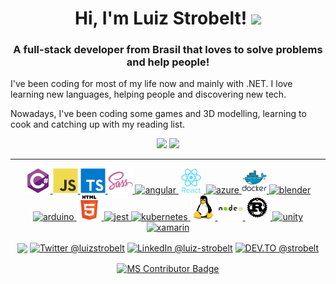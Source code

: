 <h1 align="center">
  Hi, I'm Luiz Strobelt!
  <img src="https://cultofthepartyparrot.com/parrots/hd/middleparrot.gif" height="30"/>
</h1>
<h3 align="center">
  A full-stack developer from Brasil that loves to solve problems and help
  people!
</h3>

<p align="center">
</p>

<p>
  I've been coding for most of my life now and mainly with .NET. I love learning
  new languages, helping people and discovering new tech.
</p>
<p>
  Nowadays, I've been coding some games and 3D modelling, learning to cook and 
  catching up with my reading list.
</p>

<p align="center">
  <img
    src="https://github-readme-stats.vercel.app/api/top-langs?username=strobelt&show_icons=true&theme=react&hide_border=true&locale=en&layout=compact&bg_color=14,15013c,8c03b1,8c0b65&border_radius=0"
    height="160"
  />
  <img
    src="https://github-readme-stats.vercel.app/api?username=strobelt&show_icons=true&theme=react&hide_border=true&locale=en&bg_color=14,8c0b65,8c03b1,15013c&count_private=true&hide=issues&border_radius=0"
    height="160"
  />
</p>

<hr />

<p align="center">
  <a href="https://www.w3schools.com/cs/" target="_blank">
    <img
      src="https://raw.githubusercontent.com/devicons/devicon/master/icons/csharp/csharp-original.svg"
      alt="csharp"
      width="40"
      height="40"
    />
  </a>
  <a
    href="https://developer.mozilla.org/en-US/docs/Web/JavaScript"
    target="_blank"
  >
    <img
      src="https://raw.githubusercontent.com/devicons/devicon/master/icons/javascript/javascript-original.svg"
      alt="javascript"
      width="40"
      height="40"
    />
  </a>
  <a href="https://www.typescriptlang.org/" target="_blank">
    <img
      src="https://raw.githubusercontent.com/devicons/devicon/master/icons/typescript/typescript-original.svg"
      alt="typescript"
      width="40"
      height="40"
    />
  </a>
  <a href="https://sass-lang.com" target="_blank">
    <img
      src="https://raw.githubusercontent.com/devicons/devicon/master/icons/sass/sass-original.svg"
      alt="sass"
      width="40"
      height="40"
    />
  </a>
  <a href="https://angular.io" target="_blank">
    <img
      src="https://angular.io/assets/images/logos/angular/angular.svg"
      alt="angular"
      width="40"
      height="40"
    />
  </a>
  <a href="https://reactjs.org/" target="_blank">
    <img
      src="https://raw.githubusercontent.com/devicons/devicon/master/icons/react/react-original-wordmark.svg"
      alt="react"
      width="40"
      height="40"
    />
  </a>

  <a href="https://azure.microsoft.com/en-in/" target="_blank">
    <img
      src="https://www.vectorlogo.zone/logos/microsoft_azure/microsoft_azure-icon.svg"
      alt="azure"
      width="40"
      height="40"
    />
  </a>

  <a href="https://www.docker.com/" target="_blank">
    <img
      src="https://raw.githubusercontent.com/devicons/devicon/master/icons/docker/docker-original-wordmark.svg"
      alt="docker"
      width="40"
      height="40"
    />
  </a>

  <a href="https://www.blender.org/" target="_blank">
    <img
      src="https://download.blender.org/branding/community/blender_community_badge_white.svg"
      alt="blender"
      width="40"
      height="40"
    />
  </a>
  <a href="https://www.arduino.cc/" target="_blank">
    <img
      src="https://cdn.worldvectorlogo.com/logos/arduino-1.svg"
      alt="arduino"
      width="40"
      height="40"
    />
  </a>
  <a href="https://www.w3.org/html/" target="_blank">
    <img
      src="https://raw.githubusercontent.com/devicons/devicon/master/icons/html5/html5-original-wordmark.svg"
      alt="html5"
      width="40"
      height="40"
    />
  </a>
  <a href="https://jestjs.io" target="_blank">
    <img
      src="https://www.vectorlogo.zone/logos/jestjsio/jestjsio-icon.svg"
      alt="jest"
      width="40"
      height="40"
    />
  </a>
  <a href="https://kubernetes.io" target="_blank">
    <img
      src="https://www.vectorlogo.zone/logos/kubernetes/kubernetes-icon.svg"
      alt="kubernetes"
      width="40"
      height="40"
    />
  </a>
  <a href="https://www.linux.org/" target="_blank">
    <img
      src="https://raw.githubusercontent.com/devicons/devicon/master/icons/linux/linux-original.svg"
      alt="linux"
      width="40"
      height="40"
    />
  </a>
  <a href="https://nodejs.org" target="_blank">
    <img
      src="https://raw.githubusercontent.com/devicons/devicon/master/icons/nodejs/nodejs-original-wordmark.svg"
      alt="nodejs"
      width="40"
      height="40"
    />
  </a>
  <a href="https://www.rust-lang.org" target="_blank">
    <img
      src="https://raw.githubusercontent.com/devicons/devicon/master/icons/rust/rust-plain.svg"
      alt="rust"
      width="40"
      height="40"
    />
  </a>
  <a href="https://unity.com/" target="_blank">
    <img
      src="https://www.vectorlogo.zone/logos/unity3d/unity3d-icon.svg"
      alt="unity"
      width="40"
      height="40"
    />
  </a>
  <a href="https://dotnet.microsoft.com/apps/xamarin" target="_blank">
    <img
      src="https://raw.githubusercontent.com/detain/svg-logos/780f25886640cef088af994181646db2f6b1a3f8/svg/xamarin.svg"
      alt="xamarin"
      width="40"
      height="40"
    />
  </a>
</p>

<p align="center">
   <img
      align="center"
      src="https://api.visitorbadge.io/api/visitors?path=strobelt%2Fstrobelt&label=Views&labelColor=%23310178&countColor=%23555555"
      height="30"
  />
  <a href="https://twitter.com/luizstrobelt" target="_blank"
    ><img
      align="center"
      src="https://custom-icon-badges.herokuapp.com/twitter/follow/luizstrobelt?color=56B6F2&labelColor=1DA1F2&style=for-the-badge&logo=twitter&label=Follow+&logoColor=white"
      alt="Twitter @luizstrobelt"
  /></a>
  <a href="https://linkedin.com/in/luiz-strobelt" target="_blank"
    ><img
      align="center"
      src="https://custom-icon-badges.herokuapp.com/badge/custom-396-blue.svg?color=2C77C2&labelColor=0A66C2&style=for-the-badge&logo=linkedin&label=Connect&logoColor=white"
      alt="LinkedIn @luiz-strobelt"
  /></a>
  <a href="https://dev.to/strobelt" target="_blank"
    ><img
      align="center"
      src="https://custom-icon-badges.herokuapp.com/badge/custom-1-black.svg?color=555&labelColor=000000&style=for-the-badge&logo=devdotto&label=Posts&logoColor=white"
      alt="DEV.TO @strobelt"
      height="30"
  /></a>
</p>
<p align="center">
  <a href="https://www.credly.com/badges/44d1a8d8-2f52-4baa-84aa-1d486899db99/public_url" target="_blank">
    <img align="center" src="https://images.credly.com/size/340x340/images/ee5c6b36-a466-43e7-b68a-af13f8b2a6b7/Hacktoberfest_Contributor_69_.png" alt="MS Contributor Badge" height="100">
  </a>
</p>
